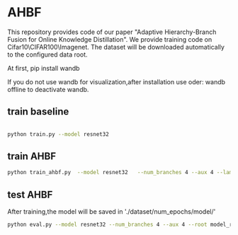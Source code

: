 # AHBF
This repository provides code of our paper "Adaptive Hierarchy-Branch Fusion for Online Knowledge Distillation". We provide training code on Cifar10\CIFAR100\Imagenet.
The dataset will be downloaded automatically to the configured data root.

At first, 
pip install wandb

If you do not use wandb for visualization,after installation use oder:
wandb offline 
to deactivate wandb.

## train baseline
```bash

python train.py --model resnet32 

```

## train AHBF

```bash
python train_ahbf.py  --model resnet32   --num_branches 4 --aux 4 --lambda1 2 --lambda2 4
```

## test AHBF

After training,the model will be saved in './dataset/num_epochs/model/'

```bash
python eval.py --model resnet32 --num_branches 4 --aux 4 --root model_root
```
